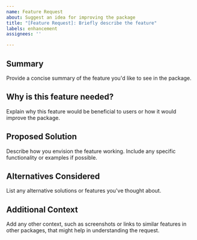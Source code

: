 ```yaml
---
name: Feature Request
about: Suggest an idea for improving the package
title: "[Feature Request]: Briefly describe the feature"
labels: enhancement
assignees: ''

---
```


## Summary

Provide a concise summary of the feature you'd like to see in the package.

## Why is this feature needed?

Explain why this feature would be beneficial to users or how it would improve the package.

## Proposed Solution

Describe how you envision the feature working. Include any specific functionality or examples if possible.

## Alternatives Considered

List any alternative solutions or features you've thought about.

## Additional Context

Add any other context, such as screenshots or links to similar features in other packages, that might help in understanding the request.
